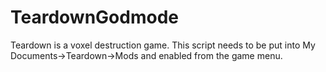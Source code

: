 # TeardownGodmode
Teardown is a voxel destruction game. 
This script needs to be put into My Documents->Teardown->Mods and enabled from the game menu.
